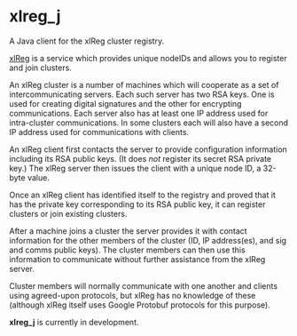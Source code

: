 # xlreg_j

A Java client for the xlReg cluster registry.

[xlReg](http://jddixon.github.com/xlattice_go/xlReg.html)
is a service which provides unique nodeIDs and allows you to register 
and join clusters.

An xlReg cluster is a number of machines
which will cooperate as a set of intercommunicating servers.  Each 
such server has two RSA keys.  One is used for creating digital signatures 
and the other for encrypting communications.  Each server also has at 
least one IP address used for intra-cluster communications.  In some
clusters each will also have a second IP address used for communications
with clients.

An xlReg client first contacts the server to provide configuration
information including its RSA public keys.  (It does _not_ register
its secret RSA private key.)  The xlReg server then issues the client
with a unique node ID, a 32-byte value.

Once an xlReg client has identified itself to the registry and proved
that it has the private key corresponding to its RSA public key, it 
can register clusters or join existing clusters.

After a machine joins a cluster the server
provides it with contact information for the other members of the 
cluster (ID, IP address(es), and sig and comms public keys).  The 
cluster members can then use this information to communicate without
further assistance from the xlReg server.

Cluster members will normally communicate with one another and clients
using agreed-upon protocols, but xlReg has no knowledge of these 
(although xlReg itself uses Google Protobuf protocols for this purpose).

**xlreg_j** is currently in development.
